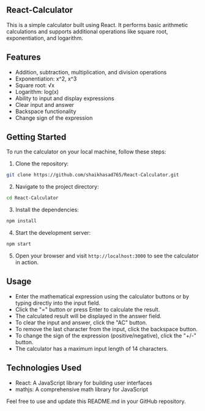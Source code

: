## React-Calculator

This is a simple calculator built using React. It performs basic arithmetic calculations and supports additional operations like square root, exponentiation, and logarithm.

## Features

- Addition, subtraction, multiplication, and division operations
- Exponentiation: x^2, x^3
- Square root: √x
- Logarithm: log(x)
- Ability to input and display expressions
- Clear input and answer
- Backspace functionality
- Change sign of the expression

## Getting Started

To run the calculator on your local machine, follow these steps:

1. Clone the repository:

```bash
git clone https://github.com/shaikhasad765/React-Calculator.git
```

2. Navigate to the project directory:

```bash
cd React-Calculator
```

3. Install the dependencies:

```bash
npm install
```

4. Start the development server:

```bash
npm start
```

5. Open your browser and visit `http://localhost:3000` to see the calculator in action.

## Usage

- Enter the mathematical expression using the calculator buttons or by typing directly into the input field.
- Click the "=" button or press Enter to calculate the result.
- The calculated result will be displayed in the answer field.
- To clear the input and answer, click the "AC" button.
- To remove the last character from the input, click the backspace button.
- To change the sign of the expression (positive/negative), click the "+/-" button.
- The calculator has a maximum input length of 14 characters.

## Technologies Used

- React: A JavaScript library for building user interfaces
- mathjs: A comprehensive math library for JavaScript

Feel free to use and update this README.md in your GitHub repository.
